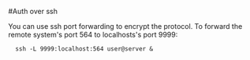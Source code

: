 #Auth over ssh

You can use ssh port forwarding to encrypt the protocol. To forward
the remote system's port 564 to localhosts's port 9999:

```
  ssh -L 9999:localhost:564 user@server &
```